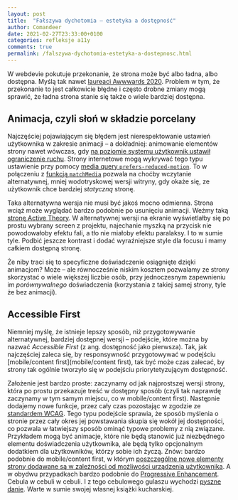 ```yaml
---
layout: post
title:  "Fałszywa dychotomia – estetyka a dostępność"
author: Comandeer
date: 2021-02-27T23:33:00+0100
categories: refleksje a11y
comments: true
permalink: /falszywa-dychotomia-estetyka-a-dostepnosc.html
---
```


W webdevie pokutuje przekonanie, że strona może być albo ładna, albo dostępna. Myślą tak nawet [laureaci Awwwards 2020](https://twitter.com/ericwbailey/status/1351243179060768778). Problem w tym, że przekonanie to jest całkowicie błędne i często drobne zmiany mogą sprawić, że ładna strona stanie się także o wiele bardziej dostępna.

## Animacja, czyli słoń w składzie porcelany

Najczęściej pojawiającym się błędem jest nierespektowanie ustawień użytkownika w zakresie animacji – a dokładniej: animowanie elementów strony nawet wówczas, gdy [na poziomie systemu użytkownik ustawił ograniczenie ruchu](https://support.apple.com/pl-pl/guide/mac-help/mchlc03f57a1/mac). Strony internetowe mogą wykrywać tego typu ustawienie przy pomocy [media query `prefers-reduced-motion`](https://developer.mozilla.org/en-US/docs/Web/CSS/@media/prefers-reduced-motion). To w połączeniu z [funkcją `matchMedia`](https://developer.mozilla.org/en-US/docs/Web/API/Window/matchMedia) pozwala na choćby wczytanie alternatywnej, mniej wodotryskowej wersji witryny, gdy okaże się, ze użytkownik chce bardziej _statyczną_ stronę.

Taka alternatywna wersja nie musi być jakoś mocno odmienna. Strona wciąż może wyglądać bardzo podobnie po usunięciu animacji. Weźmy taką [stronę Active Theory](https://activetheory.net/). W alternatywnej wersji na ekranie wyświetlałby się po prostu wybrany screen z projektu, najechanie myszką na przycisk nie powodowałoby efektu fali, a tło nie miałoby efektu paralaksy. I to w sumie tyle. Podbić jeszcze kontrast i dodać wyraźniejsze style dla focusu i mamy całkiem dostępną stronę.

Że niby traci się to specyficzne doświadczenie osiągnięte dzięki animacjom? Może – ale równocześnie niskim kosztem pozwalamy ze strony skorzystać o wiele większej liczbie osób, przy jednoczesnym zapewnieniu im _porównywalnego_ doświadczenia (korzystania z takiej samej strony, tyle że bez animacji).

## Accessible First

Niemniej myślę, że istnieje lepszy sposób, niż przygotowywanie alternatywnej, bardziej dostępnej wersji – podejście, które można by nazwać <i lang="en">Accessible First</i> (z ang. dostępność jako pierwsza). Tak, jak najczęściej zaleca się, by responsywność przygotowywać w podejściu [mobile/content first](mobile/content first), tak być może czas zalecać, by strony tak ogólnie tworzyło się w podejściu priorytetyzującym dostępność.

Założenie jest bardzo proste: zaczynamy od jak najprostszej wersji strony, która po prostu przekazuje treść w dostępny sposób (czyli tak naprawdę zaczynamy w tym samym miejscu, co w mobile/content first). Następnie dodajemy nowe funkcje, przez cały czas pozostając w zgodzie ze [standardem WCAG](https://w3c.github.io/wcag/guidelines/22/). Tego typu podejście sprawia, że sposób myślenia o stronie przez cały okres jej powstawania skupia się wokół jej dostępności, co pozwala w łatwiejszy sposób ominąć typowe problemy z nią związane. Przykładem mogą być animacje, które nie będą stanowić już niezbędnego elementu doświadczenia użytkownika, ale będą tylko opcjonalnym dodatkiem dla użytkowników, którzy sobie ich życzą. Znów: bardzo podobnie do mobile/content first, w którym [poszczególne nowe elementy strony dodawane są w zależności od możliwości urządzenia użytkownika](https://www.webkrytyk.pl/2019/01/31/kurs-web-developer-od-podstaw-w-15-dni-od-samuraja-programowania/#dzien-13). A w obydwu przypadkach bardzo podobnie do [Progressive Enhancement](https://www.aaron-gustafson.com/notebook/insert-clickbait-headline-about-progressive-enhancement-here/). Cebula w cebuli w cebuli. I z tego cebulowego gulaszu wychodzi [pyszne danie](https://responsibleweb.app/). Warte w sumie swojej własnej książki kucharskiej.
